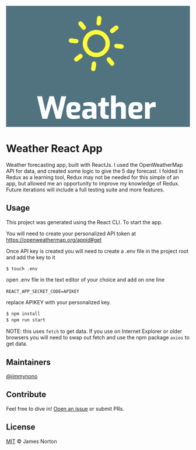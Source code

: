 ![picture](src/weather-splash-image.png)

# Weather React App

Weather forecasting app, built with ReactJs. I used the OpenWeatherMap API for data, and created some logic to give the 5 day forecast. I folded in Redux as a learning tool, Redux may not be needed for this simple of an app, but allowed me an opportunity to improve my knowledge of Redux. Future iterations will include a full testing suite and more features.

<!--
## Table of Contents

- [Install](#install)
- [Usage](#usage)
- [Maintainers](#maintainers)
- [Contribute](#contribute)
- [License](#license) -->


## Usage

This project was generated using the React CLI. To start the app.

You will need to create your personalized API token at https://openweathermap.org/appid#get

Once API key is created you will need to create a .env file in the project root and add the key to it


```sh
$ touch .env
```

open .env file in the text editor of your choice and add on one line

`REACT_APP_SECRET_CODE=APIKEY`

replace APIKEY with your personalized key.

```sh
$ npm install
$ npm run start
```

NOTE: this uses `fetch` to get data. If you use on Internet Explorer or older browsers you will need to swap out fetch and use the npm package `axios` to get data.

## Maintainers

[@jimmynono](https://github.com/jimmynono)

## Contribute

Feel free to dive in! [Open an issue](https://github.com/jimmynono/weather-app-react/issues) or submit PRs.

## License

[MIT](LICENSE) © James Norton
